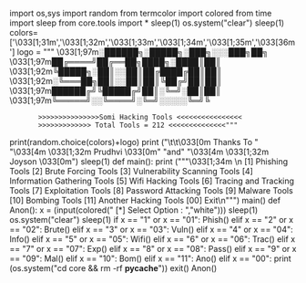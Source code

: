 import os,sys
import random
from termcolor import colored
from time import sleep
from core.tools import *
sleep(1)
os.system("clear")
sleep(1)
colors=['\033[1;31m','\033[1;32m','\033[1;33m','\033[1;34m','\033[1;35m','\033[36m']
logo = """
\033[1;97m░██████╗░█████╗░███╗░░░███╗██╗
\033[1;97m██╔════╝██╔══██╗████╗░████║██║
\033[1;92m╚█████╗░██║░░██║██╔████╔██║██║
\033[1;92m░╚═══██╗██║░░██║██║╚██╔╝██║██║
\033[1;97m██████╔╝╚█████╔╝██║░╚═╝░██║██║
\033[1;97m╚═════╝░░╚════╝░╚═╝░░░░░╚═╝╚

           >>>>>>>>>>>>>>>Somi Hacking Tools <<<<<<<<<<<<<<<<
           >>>>>>>>>>>>> Total Tools = 212 <<<<<<<<<<<<<<"""
print(random.choice(colors)+logo)
print ("\t\t\033[0m Thanks To " "\033[4m \033[1;32m Prudhvi \033[0m" "and" "\033[4m \033[1;32m Joyson \033[0m")
sleep(1)
def main():
  print ("""\033[1;34m \n
  [1] Phishing Tools
  [2] Brute Forcing Tools
  [3] Vulnerability Scanning Tools
  [4] Information Gathering Tools
  [5] Wifi Hacking Tools
  [6] Tracing and Tracking Tools
  [7] Exploitation Tools
  [8] Password Attacking Tools
  [9] Malware Tools
  [10] Bombing Tools
  [11] Another Hacking Tools
  [00] Exit\n""")
main()
def Anon():
  x = (input(colored("  [*] Select Option : ","white")))
  sleep(1)
  os.system("clear")
  sleep(1)
  if x == "1" or x == "01":
     Phish()
  elif x == "2" or x == "02":
     Brute()
  elif x == "3" or x == "03":
     Vuln()
  elif x == "4" or x == "04":
     Info()
  elif x == "5" or x == "05":
     Wifi()
  elif x == "6" or x == "06":
     Trac()
  elif x == "7" or x == "07":
     Exp()
  elif x == "8" or x == "08":
     Pass()
  elif x == "9" or x == "09":
     Mal()
  elif x == "10":
     Bom()
  elif x == "11":
     Ano()
  elif x == "00":
     print (os.system("cd core && rm -rf __pycache__"))
     exit()
Anon()

